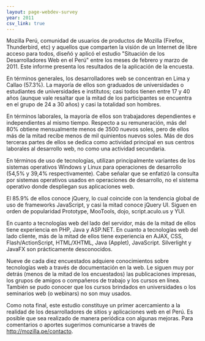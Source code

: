 ```yaml
---
layout: page-webdev-survey
year: 2011
csv_link: true
---
```

Mozilla Perú, comunidad de usuarios de productos de Mozilla (Firefox, Thunderbird, etc) y aquellos que comparten la visión de un Internet de libre acceso para todos, diseñó y aplicó el estudio "Situación de los Desarrolladores Web en el Perú" entre los meses de febrero y marzo de 2011. Este informe presenta los resultados de la aplicación de la encuesta.

En términos generales, los desarrolladores web se concentran en Lima y Callao (57.3%). La mayoría de ellos son graduados de universidades o estudiantes de universidades e institutos; casi todos tienen entre 17 y 40 años (aunque vale resaltar que la mitad de los participantes se encuentra en el grupo de 24 a 30 años) y casi la totalidad son hombres.

En términos laborales, la mayoría de ellos son trabajadores dependientes e independientes al mismo tiempo. Respecto a su remuneración, más del 80% obtiene mensualmente menos de 3500 nuevos soles, pero de ellos más de la mitad recibe menos de mil quinientos nuevos soles. Más de dos terceras partes de ellos se dedica como actividad principal en sus centros laborales al desarrollo web, no como una actividad secundaria.

En términos de uso de tecnologías, utilizan principalmente variantes de los sistemas operativos Windows y Linux para operaciones de desarrollo (54,5% y 39,4% respectivamente). Cabe señalar que se enfatizó la consulta por sistemas operativos usados en operaciones de desarrollo, no el sistema operativo donde despliegan sus aplicaciones web.

El 85.9% de ellos conoce jQuery, lo cual coincide con la tendencia global de uso de frameworks JavaScript, y casi la mitad conoce jQuery UI. Siguen en orden de popularidad Prototype, MooTools, dojo, script.aculo.us y YUI.

En cuanto a tecnologías web del lado del servidor, más de la mitad de ellos tiene experiencia en PHP, Java y ASP.NET. En cuanto a tecnologías web del lado cliente, más de la mitad de ellos tiene experiencia en AJAX, CSS, Flash/ActionScript, HTML/XHTML, Java (Applet), JavaScript. Silverlight y JavaFX son prácticamente desconocidos.

Nueve de cada diez encuestados adquiere conocimientos sobre tecnologías web a través de documentación en la web. Le siguen muy por detrás (menos de la mitad de los encuestados) las publicaciones impresas, los grupos de amigos o compañeros de trabajo y los cursos en línea. También se pudo conocer que los cursos brindados en universidades o los seminarios web (o webinars) no son muy usados.

Como nota final, este estudio constituye un primer acercamiento a la realidad de los desarrolladores de sitios y aplicaciones web en el Perú. Es posible que sea realizado de manera periódica con algunas mejoras. Para comentarios o aportes sugerimos comunicarse a través de http://mozilla.pe/contacto.
